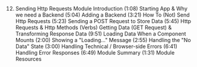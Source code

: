 12. Sending Http Requests
    Module Introduction (1:08)
    Starting App & Why we need a Backend (5:04)
    Adding a Backend (3:21)
    How To (Not) Send Http Requests (5:23)
    Sending a POST Request to Store Data (5:45)
    Http Requests & Http Methods (Verbs)
    Getting Data (GET Request) & Transforming Response Data (9:51)
    Loading Data When a Component Mounts (2:00)
    Showing a "Loading..." Message (2:55)
    Handling the "No Data" State (3:00)
    Handling Technical / Browser-side Errors (6:41)
    Handling Error Responses (6:49)
    Module Summary (1:31)
    Module Resources
